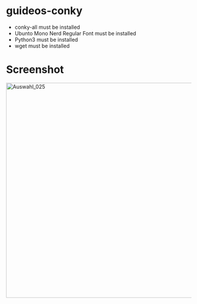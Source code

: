 # guideos-conky

- conky-all must be installed
- Ubunto Mono Nerd Regular Font must be installed
- Python3 must be installed
- wget must be installed

# Screenshot

<img width="658" height="585" alt="Auswahl_025" src="https://github.com/user-attachments/assets/93972d00-d3d1-4f94-8df5-d6b2a95add63" />
